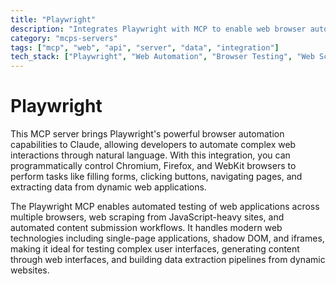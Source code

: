 ```yaml
---
title: "Playwright"
description: "Integrates Playwright with MCP to enable web browser automation for tasks like scraping, testing, and content generation."
category: "mcps-servers"
tags: ["mcp", "web", "api", "server", "data", "integration"]
tech_stack: ["Playwright", "Web Automation", "Browser Testing", "Web Scraping", "End-to-End Testing"]
---
```


# Playwright

This MCP server brings Playwright's powerful browser automation capabilities to Claude, allowing developers to automate complex web interactions through natural language. With this integration, you can programmatically control Chromium, Firefox, and WebKit browsers to perform tasks like filling forms, clicking buttons, navigating pages, and extracting data from dynamic web applications.

The Playwright MCP enables automated testing of web applications across multiple browsers, web scraping from JavaScript-heavy sites, and automated content submission workflows. It handles modern web technologies including single-page applications, shadow DOM, and iframes, making it ideal for testing complex user interfaces, generating content through web interfaces, and building data extraction pipelines from dynamic websites.
